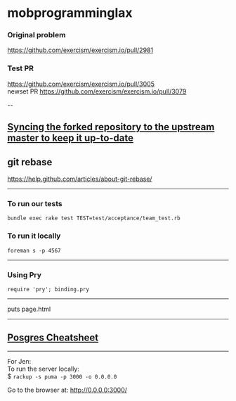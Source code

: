 # mobprogramminglax

### Original problem
https://github.com/exercism/exercism.io/pull/2981

### Test PR
https://github.com/exercism/exercism.io/pull/3005  
newset PR https://github.com/exercism/exercism.io/pull/3079

--

## [Syncing the forked repository to the upstream master to keep it up-to-date](https://help.github.com/articles/syncing-a-fork/)


## git rebase
https://help.github.com/articles/about-git-rebase/


---

### To run our tests

`bundle exec rake test TEST=test/acceptance/team_test.rb`

### To run it locally
`foreman s -p 4567`

---

### Using Pry

`require 'pry'; binding.pry` 

---

puts page.html


---

## [Posgres Cheatsheet](http://www.postgresonline.com/downloads/special_feature/postgresql83_psql_cheatsheet.pdf)

---

For Jen:  
To run the server locally:   
$ `rackup -s puma -p 3000 -o 0.0.0.0`

Go to the browser at:
http://0.0.0.0:3000/
